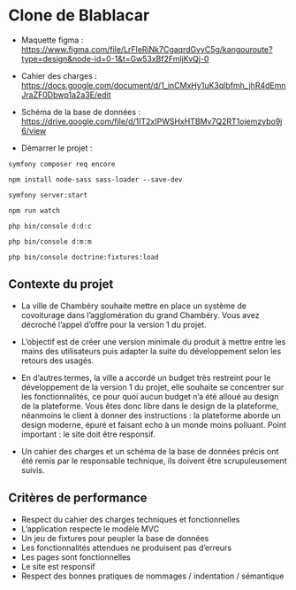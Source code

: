 # Clone de Blablacar

- Maquette figma : https://www.figma.com/file/LrFleRiNk7CgaqrdGvyC5g/kangouroute?type=design&node-id=0-1&t=Gw53xBf2FmljKvQj-0

- Cahier des charges : https://docs.google.com/document/d/1_inCMxHy1uK3qlbfmh_jhR4dEmnJraZF0Dbwp1a2a3E/edit

- Schéma de la base de données : https://drive.google.com/file/d/1IT2xIPWSHxHTBMv7Q2RT1ojemzybo9j6/view

- Démarrer le projet :
```shell
symfony composer req encore 
```

```shell
npm install node-sass sass-loader --save-dev
```

```shell
symfony server:start
```

```shell
npm run watch
```

```shell
php bin/console d:d:c
```

```shell
php bin/console d:m:m
```

```shell
php bin/console doctrine:fixtures:load

```

## Contexte du projet

- La ville de Chambéry souhaite mettre en place un système de covoiturage dans l’agglomération du grand Chambéry. Vous avez décroché l’appel d’offre pour la version 1 du projet.

- L’objectif est de créer une version minimale du produit à mettre entre les mains des utilisateurs puis adapter la suite du développement selon les retours des usagés. 

- En d’autres termes, la ville a accordé un budget très restreint pour le développement de la version 1 du projet, elle souhaite se concentrer sur les fonctionnalités, ce pour quoi aucun budget n’a été alloué au design de la plateforme. Vous êtes donc libre dans le design de la plateforme, néanmoins le client à donner des instructions : la plateforme aborde un design moderne, épuré et faisant echo à un monde moins polluant. Point important : le site doit être responsif.

- Un cahier des charges et un schéma de la base de données précis ont été remis par le responsable technique, ils doivent être scrupuleusement suivis. 



## Critères de performance

- Respect du cahier des charges techniques et fonctionnelles
- L’application respecte le modèle MVC
- Un jeu de fixtures pour peupler la base de données
- Les fonctionnalités attendues ne produisent pas d’erreurs
- Les pages sont fonctionnelles
- Le site est responsif
- Respect des bonnes pratiques de nommages / indentation / sémantique




